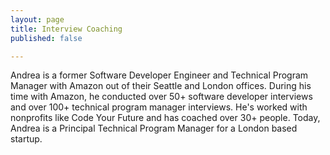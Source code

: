 ```yaml
---
layout: page
title: Interview Coaching
published: false

---
```

Andrea is a former Software Developer Engineer and Technical Program Manager with Amazon out of their Seattle and London offices. During his time with Amazon, he conducted over 50+ software developer interviews and over 100+ technical program manager interviews. He's worked with nonprofits like Code Your Future and has coached over 30+ people. Today, Andrea is a Principal Technical Program Manager for a London based startup.